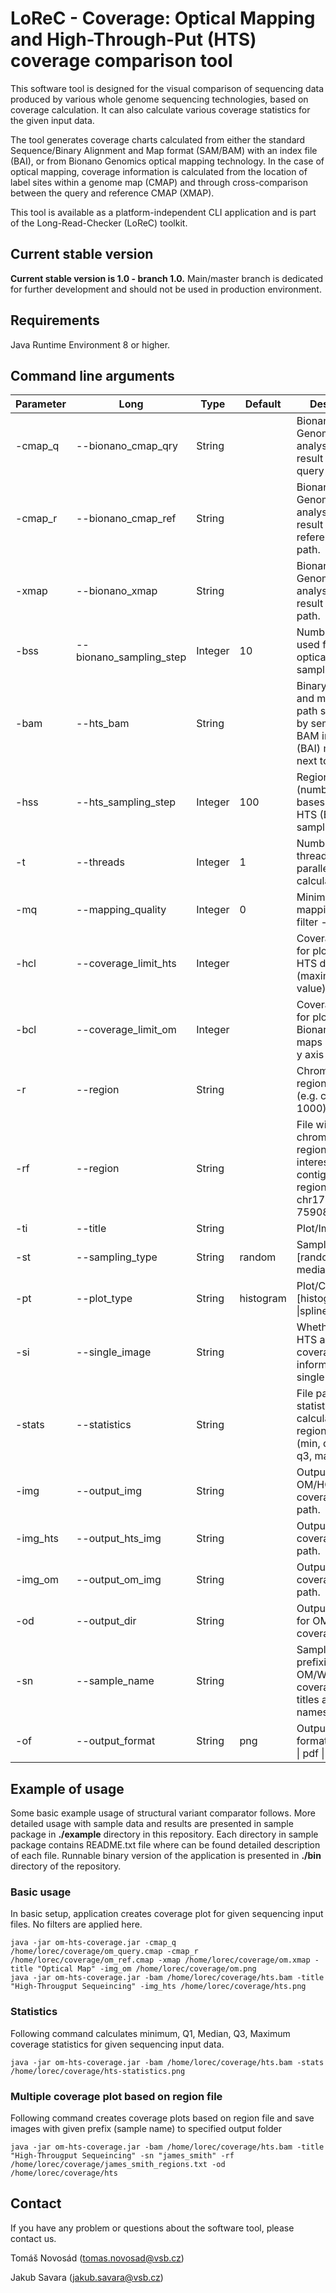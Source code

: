 # LoReC - Coverage: Optical Mapping and High-Through-Put (HTS) coverage comparison tool

This software tool is designed for the visual comparison of sequencing data produced by various whole genome sequencing 
technologies, based on coverage calculation. It can also calculate various coverage statistics for the given input data.

The tool generates coverage charts calculated from either the standard Sequence/Binary Alignment and Map format (SAM/BAM) 
with an index file (BAI), or from Bionano Genomics optical mapping technology. In the case of optical mapping, coverage 
information is calculated from the location of label sites within a genome map (CMAP) and through cross-comparison 
between the query and reference CMAP (XMAP).

This tool is available as a platform-independent CLI application and is part of the Long-Read-Checker (LoReC) toolkit.


## Current stable version
<b>Current stable version is 1.0 - branch 1.0.</b> Main/master branch is dedicated for further development and should not be used in production environment.

## Requirements
Java Runtime Environment 8 or higher.

## Command line arguments
| Parameter | Long                    | Type     | Default   | Description                                                                                                   |
|-----------|-------------------------|----------|-----------|---------------------------------------------------------------------------------------------------------------|
| -cmap_q   | --bionano_cmap_qry      | String   |           | Bionano Genomics analysis pipeline result cmap query file path.                                               |
| -cmap_r   | --bionano_cmap_ref      | String   |           | Bionano Genomics analysis pipeline result cmap reference file path.                                           |
| -xmap     | --bionano_xmap          | String   |           | Bionano Genomics analysis pipeline result xmap file path.                                                     |
| -bss      | --bionano_sampling_step | Integer  | 10        | Number of marks used for Bionano optical maps sampling.                                                       |
| -bam      | --hts_bam               | String   |           | Binary alignment and map files path separated by semicolon. BAM index file (BAI) must right next to BAM file. |
| -hss      | --hts_sampling_step     | Integer  | 100       | Region size (number of bases) used for HTS (BAM) sampling.                                                    |
| -t        | --threads               | Integer  | 1         | Number of threads used for parallel coverage calculation.                                                     |
| -mq       | --mapping_quality       | Integer  | 0         | Minimum read mapping quality filter - BAM only.                                                               |
| -hcl      | --coverage_limit_hts    | Integer  |           | Coverage limit for plotting of HTS data (BAM) (maximum y axis value).                                         |
| -bcl      | --coverage_limit_om     | Integer  |           | Coverage limit for plotting Bionano optical maps (maximum y axis value).                                      |
| -r        | --region                | String   |           | Chromosomal region of interest (e.g. chr1:1-1000).                                                            |
| -rf       | --region                | String   |           | File with chromosomal regions of interest in format: contig_name region (e.g. TP53 chr17:7571739-7590808)     |
| -ti       | --title                 | String   |           | Plot/Image title.                                                                                             |
| -st       | --sampling_type         | String   | random    | Sampling type [random \| mean \| median \| none].                                                             |
| -pt       | --plot_type             | String   | histogram | Plot/Chart type [histogram \| line \|spline].                                                                 |
| -si       | --single_image          | String   |           | Whether to plot HTS and OM coverage information in single image.                                              |
| -stats    | --statistics            | String   |           | File path for statistics calculated for region file (--rf) (min, q1, median, q3, max)                         |
| -img      | --output_img            | String   |           | Output joint OM/HGS coverage plot file path.                                                                  |
| -img_hts  | --output_hts_img        | String   |           | Output HTS coverage plot file path.                                                                           |
| -img_om   | --output_om_img         | String   |           | Output OM coverage plot file path.                                                                            |
| -od       | --output_dir            | String   |           | Output directory for OM/WGS coverage plots.                                                                   |
| -sn       | --sample_name           | String   |           | Sample name for prefixing OM/WGS coverage plot titles and image names.                                        |
| -of       | --output_format         | String   | png       | Output image format [jpg \| png \| pdf \| svg].                                                               |             |


## Example of usage
Some basic example usage of structural variant comparator follows. More detailed usage with sample data and results are presented in sample package in <b>./example</b> directory in this repository. Each directory in sample package contains README.txt file where can be found detailed description of each file. Runnable binary version of the application is presented in <b>./bin</b> directory of the repository.

### Basic usage
In basic setup, application creates coverage plot for given sequencing input files. No filters are applied here.

```console
java -jar om-hts-coverage.jar -cmap_q /home/lorec/coverage/om_query.cmap -cmap_r /home/lorec/coverage/om_ref.cmap -xmap /home/lorec/coverage/om.xmap -title "Optical Map" -img_om /home/lorec/coverage/om.png
java -jar om-hts-coverage.jar -bam /home/lorec/coverage/hts.bam -title "High-Througput Sequeincing" -img_hts /home/lorec/coverage/hts.png
```

### Statistics
Following command calculates minimum, Q1, Median, Q3, Maximum coverage statistics for given sequencing input data.

```consolev
java -jar om-hts-coverage.jar -bam /home/lorec/coverage/hts.bam -stats /home/lorec/coverage/hts-statistics.png 
```

### Multiple coverage plot based on region file
Following command creates coverage plots based on region file and save images with given prefix (sample name) to specified output folder

```console
java -jar om-hts-coverage.jar -bam /home/lorec/coverage/hts.bam -title "High-Througput Sequeincing" -sn "james_smith" -rf /home/lorec/coverage/james_smith_regions.txt -od /home/lorec/coverage/hts 
```

## Contact
If you have any problem or questions about the software tool, please contact us.

Tomáš Novosád (tomas.novosad@vsb.cz)

Jakub Savara (jakub.savara@vsb.cz)

